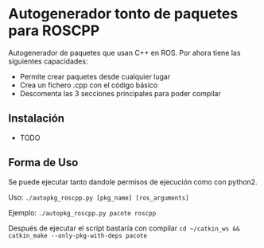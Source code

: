 
# Autogenerador tonto de paquetes para ROSCPP

Autogenerador de paquetes que usan C++ en ROS. Por ahora tiene las siguientes capacidades:

- Permite crear paquetes desde cualquier lugar
- Crea un fichero .cpp con el código básico
- Descomenta las 3 secciones principales para poder compilar

## Instalación

- TODO

## Forma de Uso

Se puede ejecutar tanto dandole permisos de ejecución como con python2.

Uso: `./autopkg_roscpp.py [pkg_name] [ros_arguments]`

Ejemplo: `./autopkg_roscpp.py pacote roscpp`

Después de ejecutar el script bastaría con compilar `cd ~/catkin_ws && catkin_make --only-pkg-with-deps pacote`

